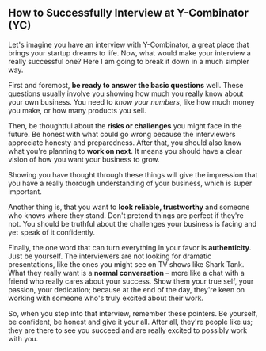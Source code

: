 ## How to Successfully Interview at Y-Combinator (YC)

Let's imagine you have an interview with Y-Combinator, a great place that brings your startup dreams to life. Now, what would make your interview a really successful one? Here I am going to break it down in a much simpler way.

First and foremost, **be ready to answer the basic questions** well. These questions usually involve you showing how much you really know about your own business. You need to _know your numbers_, like how much money you make, or how many products you sell. 

Then, be thoughtful about the **risks or challenges** you might face in the future. Be honest with what could go wrong because the interviewers appreciate honesty and preparedness. After that, you should also know what you're planning to **work on next**. It means you should have a clear vision of how you want your business to grow. 

Showing you have thought through these things will give the impression that you have a really thorough understanding of your business, which is super important.

Another thing is, that you want to **look reliable, trustworthy** and someone who knows where they stand. Don't pretend things are perfect if they're not. You should be truthful about the challenges your business is facing and yet speak of it confidently. 

Finally, the one word that can turn everything in your favor is **authenticity**. Just be yourself. The interviewers are not looking for dramatic presentations, like the ones you might see on TV shows like Shark Tank. What they really want is a **normal conversation** – more like a chat with a friend who really cares about your success. Show them your true self, your passion, your dedication; because at the end of the day, they're keen on working with someone who's truly excited about their work. 

So, when you step into that interview, remember these pointers. Be yourself, be confident, be honest and give it your all. After all, they're people like us; they are there to see you succeed and are really excited to possibly work with you.